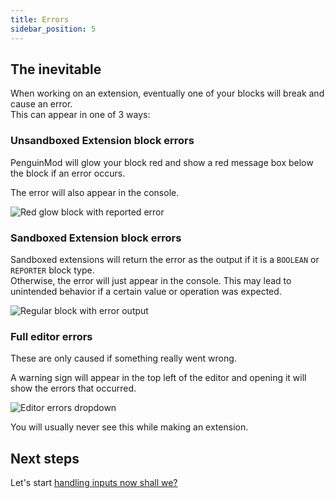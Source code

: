 ```yaml
---
title: Errors
sidebar_position: 5
---
```


## The inevitable
When working on an extension, eventually one of your blocks will break and cause an error.  
This can appear in one of 3 ways:

### Unsandboxed Extension block errors
PenguinMod will glow your block red and show a red message box below the block if an error occurs.

The error will also appear in the console.

<img src="/img/docimages/errors-unsandboxed.png" alt="Red glow block with reported error"></img>

### Sandboxed Extension block errors
Sandboxed extensions will return the error as the output if it is a `BOOLEAN` or `REPORTER` block type.  
Otherwise, the error will just appear in the console. This may lead to unintended behavior if a certain value or operation was expected.

<img src="/img/docimages/errors-sandboxed.png" alt="Regular block with error output"></img>

### Full editor errors
These are only caused if something really went wrong.

A warning sign will appear in the top left of the editor and opening it will show the errors that occurred.

<img src="/img/docimages/errors-editor.png" alt="Editor errors dropdown"></img>

You will usually never see this while making an extension.

## Next steps
Let's start [handling inputs now shall we?](t4-arguments-and-their-types)